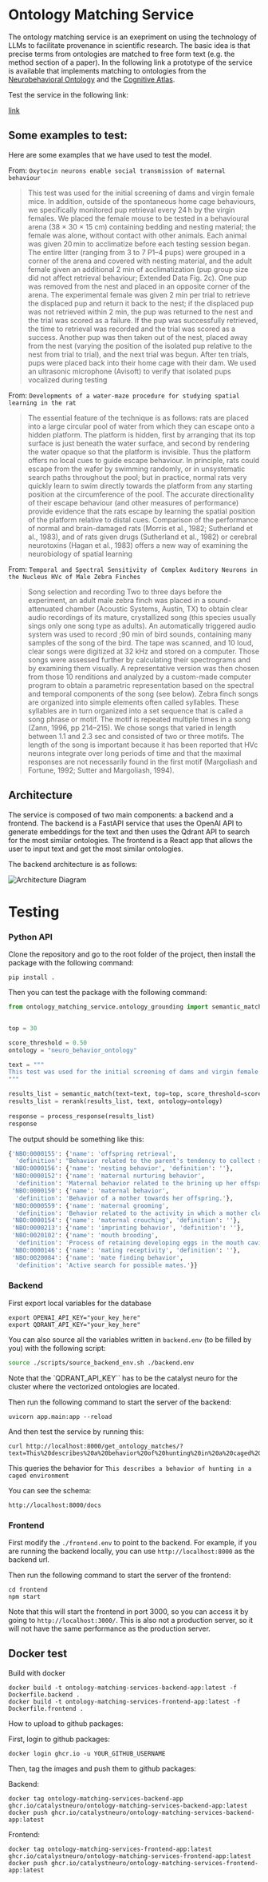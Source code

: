 # Ontology Matching Service


The ontology matching service is an exepriment on using the technology of LLMs to facilitate provenance in scientific research. The basic idea is that precise terms from ontologies are matched to free form text (e.g. the method section of a paper). In the following link a prototype of the service is available that implements matching to ontologies from the [Neurobehavioral Ontology](https://bioportal.bioontology.org/ontologies/NBO) and the [Cognitive Atlas](https://www.cognitiveatlas.org/).

Test the service in the following link:

[link](https://ontology-matching-frontend.delightfulsand-a1030a48.centralus.azurecontainerapps.io/)


## Some examples to test:


Here are some examples that we have used to test the model. 

From: `Oxytocin neurons enable social transmission of maternal behaviour`

> This test was used for the initial screening of dams and virgin female mice. In addition, outside of the spontaneous home cage behaviours, we specifically monitored pup retrieval every 24 h by the virgin females. We placed the female mouse to be tested in a behavioural arena (38 × 30 × 15 cm) containing bedding and nesting material; the female was alone, without contact with other animals. Each animal was given 20 min to acclimatize before each testing session began. The entire litter (ranging from 3 to 7 P1–4 pups) were grouped in a corner of the arena and covered with nesting material, and the adult female given an additional 2 min of acclimatization (pup group size did not affect retrieval behaviour; Extended Data Fig. 2c). One pup was removed from the nest and placed in an opposite corner of the arena. The experimental female was given 2 min per trial to retrieve the displaced pup and return it back to the nest; if the displaced pup was not retrieved within 2 min, the pup was returned to the nest and the trial was scored as a failure. If the pup was successfully retrieved, the time to retrieval was recorded and the trial was scored as a success. Another pup was then taken out of the nest, placed away from the nest (varying the position of the isolated pup relative to the nest from trial to trial), and the next trial was begun. After ten trials, pups were placed back into their home cage with their dam. We used an ultrasonic microphone (Avisoft) to verify that isolated pups vocalized during testing

From: `Developments of a water-maze procedure for studying spatial learning in the rat`

> The essential feature of the technique is as follows: rats are placed into a large circular pool of water from which they can escape onto a hidden platform. The platform is hidden, first by arranging that its top surface is just beneath the water surface, and second by rendering the water opaque so that the platform is invisible. Thus the platform offers no local cues to guide escape behaviour. In principle, rats could escape from the wafer by swimming randomly, or in unsystematic search paths throughout the pool; but in practice, normal rats very quickly learn to swim directly towards the platform from any starting position at the circumference of the pool. The accurate directionality of their escape behaviour (and other measures of performance) provide evidence that the rats escape by learning the spatial position of the platform relative to distal cues. Comparison of the performance of normal and brain-damaged rats (Morris et al., 1982; Sutherland et al., 1983), and of rats given drugs (Sutherland et al., 1982) or cerebral neurotoxins (Hagan et al., 1983) offers a new way of examining the neurobiology of spatial learning

From: `Temporal and Spectral Sensitivity of Complex Auditory Neurons in the Nucleus HVc of Male Zebra Finches`

> Song selection and recording Two to three days before the experiment, an adult male zebra finch was placed in a sound-attenuated chamber (Acoustic Systems, Austin, TX) to obtain clear audio recordings of its mature, crystallized song (this species usually sings only one song type as adults). An automatically triggered audio system was used to record ;90 min of bird sounds, containing many samples of the song of the bird. The tape was scanned, and 10 loud, clear songs were digitized at 32 kHz and stored on a computer. Those songs were assessed further by calculating their spectrograms and by examining them visually. A representative version was then chosen from those 10 renditions and analyzed by a custom-made computer program to obtain a parametric representation based on the spectral and temporal components of the song (see below). Zebra finch songs are organized into simple elements often called syllables. These syllables are in turn organized into a set sequence that is called a song phrase or motif. The motif is repeated multiple times in a song (Zann, 1996, pp 214–215). We chose songs that varied in length between 1.1 and 2.3 sec and consisted of two or three motifs. The length of the song is important because it has been reported that HVc neurons integrate over long periods of time and that the maximal responses are not necessarily found in the first motif (Margoliash and Fortune, 1992; Sutter and Margoliash, 1994).

## Architecture
The service is composed of two main components: a backend and a frontend. The backend is a FastAPI service that uses the OpenAI API to generate embeddings for the text and then uses the Qdrant API to search for the most similar ontologies. The frontend is a React app that allows the user to input text and get the most similar ontologies.

The backend architecture is as follows:


![Architecture Diagram](./assets/architecture.svg)




# Testing

### Python API

Clone the repository and go to the root folder of the project, then install the package with the following command:

``` 
pip install .
```

Then you can test the package with the following command:

```python
from ontology_matching_service.ontology_grounding import semantic_match, rerank, process_response


top = 30

score_threshold = 0.50
ontology = "neuro_behavior_ontology"

text = """
This test was used for the initial screening of dams and virgin female mice. In addition, outside of the spontaneous home cage behaviours, we specifically monitored pup retrieval every 24 h by the virgin females. We placed the female mouse to be tested in a behavioural arena (38 × 30 × 15 cm) containing bedding and nesting material; the female was alone, without contact with other animals. Each animal was given 20 min to acclimatize before each testing session began. The entire litter (ranging from 3 to 7 P1–4 pups) were grouped in a corner of the arena and covered with nesting material, and the adult female given an additional 2 min of acclimatization (pup group size did not affect retrieval behaviour; Extended Data Fig. 2c). One pup was removed from the nest and placed in an opposite corner of the arena. The experimental female was given 2 min per trial to retrieve the displaced pup and return it back to the nest; if the displaced pup was not retrieved within 2 min, the pup was returned to the nest and the trial was scored as a failure. If the pup was successfully retrieved, the time to retrieval was recorded and the trial was scored as a success. Another pup was then taken out of the nest, placed away from the nest (varying the position of the isolated pup relative to the nest from trial to trial), and the next trial was begun. After ten trials, pups were placed back into their home cage with their dam. We used an ultrasonic microphone (Avisoft) to verify that isolated pups vocalized during testing
"""

results_list = semantic_match(text=text, top=top, score_threshold=score_threshold, ontology=ontology)
results_list = rerank(results_list, text, ontology=ontology)
    
response = process_response(results_list)
response
```

The output should be something like this:

```python
{'NBO:0000155': {'name': 'offspring retrieval',
  'definition': "Behavior related to the parent's tendency to collect stray offspring and return them to a defined location."},
 'NBO:0000156': {'name': 'nesting behavior', 'definition': ''},
 'NBO:0000152': {'name': 'maternal nurturing behavior',
  'definition': 'Maternal behavior related to the brining up her offspring.'},
 'NBO:0000150': {'name': 'maternal behavior',
  'definition': 'Behavior of a mother towards her offspring.'},
 'NBO:0000559': {'name': 'maternal grooming',
  'definition': 'Behavior related to the activity in which a mother cleans or maintains the body or the appearance of her offsprings.'},
 'NBO:0000154': {'name': 'maternal crouching', 'definition': ''},
 'NBO:0000213': {'name': 'imprinting behavior', 'definition': ''},
 'NBO:0020102': {'name': 'mouth brooding',
  'definition': 'Process of retaining developing eggs in the mouth cavity.'},
 'NBO:0000146': {'name': 'mating receptivity', 'definition': ''},
 'NBO:0020084': {'name': 'mate finding behavior',
  'definition': 'Active search for possible mates.'}}

```





### Backend
First export local variables for the database

```
export OPENAI_API_KEY="your_key_here"
export QDRANT_API_KEY="your_key_here"
```
You can also source all the variables written in `backend.env` (to be filled by you) with the following script:

```bash
source ./scripts/source_backend_env.sh ./backend.env
```

Note that the `QDRANT_API_KEY`` has to be the catalyst neuro for the cluster where the vectorized ontologies are located.

Then run the following command to start the server of the backend:
```
uvicorn app.main:app --reload

```
And then test the service by running this:

```
curl http://localhost:8000/get_ontology_matches/?text=This%20describes%20a%20behavior%20of%20hunting%20in%20a%20caged%20environment
```

This queries the behavior for `This describes a behavior of hunting in a caged environment`


You can see the schema:
```
http://localhost:8000/docs

```

### Frontend
First modify the `./frontend.env` to point to the backend. For example, if you are running the backend locally, you can use `http://localhost:8000` as the backend url.

Then run the following command to start the server of the frontend:
```
cd frontend
npm start
```

Note that this will start the frontend in port 3000, so you can access it by going to `http://localhost:3000/`. This is also not a production server, so it will not have the same performance as the production server.


## Docker test
Build with docker

```
docker build -t ontology-matching-services-backend-app:latest -f Dockerfile.backend .
docker build -t ontology-matching-services-frontend-app:latest -f Dockerfile.frontend .
```

How to upload to github packages:

First, login to github packages:
```
docker login ghcr.io -u YOUR_GITHUB_USERNAME
```

Then, tag the images and push them to github packages:

Backend:
 
```
docker tag ontology-matching-services-backend-app ghcr.io/catalystneuro/ontology-matching-services-backend-app:latest
docker push ghcr.io/catalystneuro/ontology-matching-services-backend-app:latest

```

Frontend:
```
docker tag ontology-matching-services-frontend-app:latest ghcr.io/catalystneuro/ontology-matching-services-frontend-app:latest
docker push ghcr.io/catalystneuro/ontology-matching-services-frontend-app:latest
```



